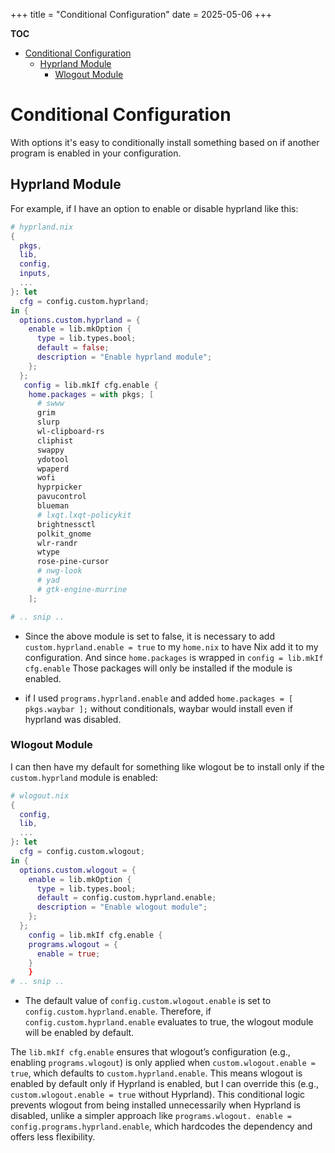 +++
title = "Conditional Configuration"
date = 2025-05-06
+++

**TOC**

<!--toc:start-->

- [Conditional Configuration](#conditional-configuration)
  - [Hyprland Module](#hyprland-module)
    - [Wlogout Module](#wlogout-module)
    <!--toc:end-->

# Conditional Configuration

With options it's easy to conditionally install something based on if another
program is enabled in your configuration.

## Hyprland Module

For example, if I have an option to enable or disable hyprland like this:

```nix
# hyprland.nix
{
  pkgs,
  lib,
  config,
  inputs,
  ...
}: let
  cfg = config.custom.hyprland;
in {
  options.custom.hyprland = {
    enable = lib.mkOption {
      type = lib.types.bool;
      default = false;
      description = "Enable hyprland module";
    };
  };
   config = lib.mkIf cfg.enable {
    home.packages = with pkgs; [
      # swww
      grim
      slurp
      wl-clipboard-rs
      cliphist
      swappy
      ydotool
      wpaperd
      wofi
      hyprpicker
      pavucontrol
      blueman
      # lxqt.lxqt-policykit
      brightnessctl
      polkit_gnome
      wlr-randr
      wtype
      rose-pine-cursor
      # nwg-look
      # yad
      # gtk-engine-murrine
    ];

# .. snip ..
```

- Since the above module is set to false, it is necessary to add
  `custom.hyprland.enable = true` to my `home.nix` to have Nix add it
  to my configuration. And since `home.packages` is wrapped in
  `config = lib.mkIf cfg.enable` Those packages will only be installed
  if the module is enabled.

- if I used `programs.hyprland.enable` and added
  `home.packages = [ pkgs.waybar ];` without conditionals, waybar would install
  even if hyprland was disabled.

### Wlogout Module

I can then have my default for something like wlogout be to install only if
the `custom.hyprland` module is enabled:

```nix
# wlogout.nix
{
  config,
  lib,
  ...
}: let
  cfg = config.custom.wlogout;
in {
  options.custom.wlogout = {
    enable = lib.mkOption {
      type = lib.types.bool;
      default = config.custom.hyprland.enable;
      description = "Enable wlogout module";
    };
  };
    config = lib.mkIf cfg.enable {
    programs.wlogout = {
      enable = true;
    }
    }
# .. snip ..
```

- The default value of `config.custom.wlogout.enable` is set to
  `config.custom.hyprland.enable`. Therefore, if `config.custom.hyprland.enable`
  evaluates to true, the wlogout module will be enabled by default.

The `lib.mkIf cfg.enable` ensures that wlogout’s configuration
(e.g., enabling `programs.wlogout`) is only applied when
`custom.wlogout.enable = true`, which defaults to `custom.hyprland.enable`.
This means wlogout is enabled by default only if Hyprland is enabled, but
I can override this (e.g., `custom.wlogout.enable = true` without Hyprland).
This conditional logic prevents wlogout from being installed unnecessarily
when Hyprland is disabled, unlike a simpler approach like `programs.wlogout.
enable = config.programs.hyprland.enable`, which hardcodes the dependency and
offers less flexibility.
